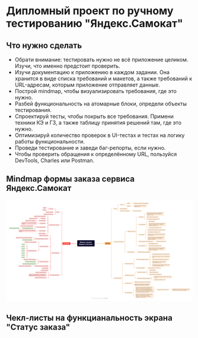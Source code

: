 # Дипломный проект по ручному тестированию "Яндекс.Самокат"
## Что нужно сделать
- Обрати внимание: тестировать нужно не всё приложение целиком. Изучи, что именно предстоит проверить.
- Изучи документацию к приложению в каждом задании. Она хранится в виде списка требований и макетов, а также требований к URL-адресам, которым приложение отправляет данные.
- Построй mindmap, чтобы визуализировать требования, где это нужно.
- Разбей функциональность на атомарные блоки, определи объекты тестирования.
- Спроектируй тесты, чтобы покрыть все требования. Примени техники КЭ и ГЗ, а также таблицу принятия решений там, где это нужно.
- Оптимизируй количество проверок в UI-тестах и тестах на логику работы функциональности.
- Проведи тестирование и заведи баг-репорты, если нужно.
- Чтобы проверить обращения к определённому URL, пользуйся DevTools, Charles или Postman.
## Mindmap формы заказа сервиса Яндекс.Самокат
![](https://github.com/skriptizer/Yandex.practicum_manual-testing-project/blob/main/%D0%98%D0%B2%D0%B0%D0%BD%20%D0%92%D0%BE%D1%80%D0%BE%D0%BD%D0%BE%D0%B2%2C%205-%D1%8F%20%D0%BA%D0%BE%D0%B3%D0%BE%D1%80%D1%82%D0%B0%20-%20mindmap.png)
## Чекл-листы на функцианальность экрана "Статус заказа"
